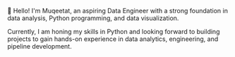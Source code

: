 
👋 Hello! I'm Muqeetat, an aspiring Data Engineer with a strong foundation in data analysis, Python programming, and data visualization.

Currently, I am honing my skills in Python and looking forward to building projects to gain hands-on experience in data analytics, engineering, and pipeline development.

<!---
Muqeetat/Muqeetat is a ✨ special ✨ repository because its `README.md` (this file) appears on your GitHub profile.
You can click the Preview link to take a look at your changes.
--->
